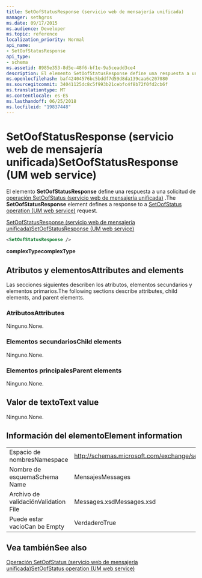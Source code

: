 ```yaml
---
title: SetOofStatusResponse (servicio web de mensajería unificada)
manager: sethgros
ms.date: 09/17/2015
ms.audience: Developer
ms.topic: reference
localization_priority: Normal
api_name:
- SetOofStatusResponse
api_type:
- schema
ms.assetid: 8985e353-8d5e-48f6-bf1e-9a5ceadd3ce4
description: El elemento SetOofStatusResponse define una respuesta a una solicitud de SetOofStatus operación (servicio web de mensajería unificada).
ms.openlocfilehash: baf42404576bc5bddf7d59d8da139caa6c207080
ms.sourcegitcommit: 34041125dc8c5f993b21cebfc4f8b72f0fd2cb6f
ms.translationtype: MT
ms.contentlocale: es-ES
ms.lasthandoff: 06/25/2018
ms.locfileid: "19837448"
---
```

# <a name="setoofstatusresponse-um-web-service"></a><span data-ttu-id="c3905-103">SetOofStatusResponse (servicio web de mensajería unificada)</span><span class="sxs-lookup"><span data-stu-id="c3905-103">SetOofStatusResponse (UM web service)</span></span>

<span data-ttu-id="c3905-104">El elemento **SetOofStatusResponse** define una respuesta a una solicitud de [operación SetOofStatus (servicio web de mensajería unificada)](setoofstatus-operation-um-web-service.md) .</span><span class="sxs-lookup"><span data-stu-id="c3905-104">The **SetOofStatusResponse** element defines a response to a [SetOofStatus operation (UM web service)](setoofstatus-operation-um-web-service.md) request.</span></span> 
  
[<span data-ttu-id="c3905-105">SetOofStatusResponse (servicio web de mensajería unificada)</span><span class="sxs-lookup"><span data-stu-id="c3905-105">SetOofStatusResponse (UM web service)</span></span>](setoofstatusresponse-um-web-service.md)
  
```xml
<SetOofStatusResponse />
```

 <span data-ttu-id="c3905-106">**complexType**</span><span class="sxs-lookup"><span data-stu-id="c3905-106">**complexType**</span></span>
## <a name="attributes-and-elements"></a><span data-ttu-id="c3905-107">Atributos y elementos</span><span class="sxs-lookup"><span data-stu-id="c3905-107">Attributes and elements</span></span>

<span data-ttu-id="c3905-108">Las secciones siguientes describen los atributos, elementos secundarios y elementos primarios.</span><span class="sxs-lookup"><span data-stu-id="c3905-108">The following sections describe attributes, child elements, and parent elements.</span></span>
  
### <a name="attributes"></a><span data-ttu-id="c3905-109">Atributos</span><span class="sxs-lookup"><span data-stu-id="c3905-109">Attributes</span></span>

<span data-ttu-id="c3905-110">Ninguno.</span><span class="sxs-lookup"><span data-stu-id="c3905-110">None.</span></span>
  
### <a name="child-elements"></a><span data-ttu-id="c3905-111">Elementos secundarios</span><span class="sxs-lookup"><span data-stu-id="c3905-111">Child elements</span></span>

<span data-ttu-id="c3905-112">Ninguno.</span><span class="sxs-lookup"><span data-stu-id="c3905-112">None.</span></span>
  
### <a name="parent-elements"></a><span data-ttu-id="c3905-113">Elementos principales</span><span class="sxs-lookup"><span data-stu-id="c3905-113">Parent elements</span></span>

<span data-ttu-id="c3905-114">Ninguno.</span><span class="sxs-lookup"><span data-stu-id="c3905-114">None.</span></span>
  
## <a name="text-value"></a><span data-ttu-id="c3905-115">Valor de texto</span><span class="sxs-lookup"><span data-stu-id="c3905-115">Text value</span></span>

<span data-ttu-id="c3905-116">Ninguno.</span><span class="sxs-lookup"><span data-stu-id="c3905-116">None.</span></span>
  
## <a name="element-information"></a><span data-ttu-id="c3905-117">Información del elemento</span><span class="sxs-lookup"><span data-stu-id="c3905-117">Element information</span></span>

|||
|:-----|:-----|
|<span data-ttu-id="c3905-118">Espacio de nombres</span><span class="sxs-lookup"><span data-stu-id="c3905-118">Namespace</span></span>  <br/> |http://schemas.microsoft.com/exchange/services/2006/messages  <br/> |
|<span data-ttu-id="c3905-119">Nombre de esquema</span><span class="sxs-lookup"><span data-stu-id="c3905-119">Schema Name</span></span>  <br/> |<span data-ttu-id="c3905-120">Mensajes</span><span class="sxs-lookup"><span data-stu-id="c3905-120">Messages</span></span>  <br/> |
|<span data-ttu-id="c3905-121">Archivo de validación</span><span class="sxs-lookup"><span data-stu-id="c3905-121">Validation File</span></span>  <br/> |<span data-ttu-id="c3905-122">Messages.xsd</span><span class="sxs-lookup"><span data-stu-id="c3905-122">Messages.xsd</span></span>  <br/> |
|<span data-ttu-id="c3905-123">Puede estar vacío</span><span class="sxs-lookup"><span data-stu-id="c3905-123">Can be Empty</span></span>  <br/> |<span data-ttu-id="c3905-124">Verdadero</span><span class="sxs-lookup"><span data-stu-id="c3905-124">True</span></span>  <br/> |
   
## <a name="see-also"></a><span data-ttu-id="c3905-125">Vea también</span><span class="sxs-lookup"><span data-stu-id="c3905-125">See also</span></span>



[<span data-ttu-id="c3905-126">Operación SetOofStatus (servicio web de mensajería unificada)</span><span class="sxs-lookup"><span data-stu-id="c3905-126">SetOofStatus operation (UM web service)</span></span>](setoofstatus-operation-um-web-service.md)

